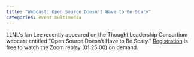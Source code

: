 ```yaml
---
title: "Webcast: Open Source Doesn't Have to Be Scary"
categories: event multimedia
---
```


LLNL's Ian Lee recently appeared on the Thought Leadership Consortium webcast entitled "Open Source Doesn't Have to Be Scary." [Registration](https://us02web.zoom.us/webinar/register/WN_C8iPImRNRA2S11U3v03XeA) is free to watch the Zoom replay (01:25:00) on demand.

